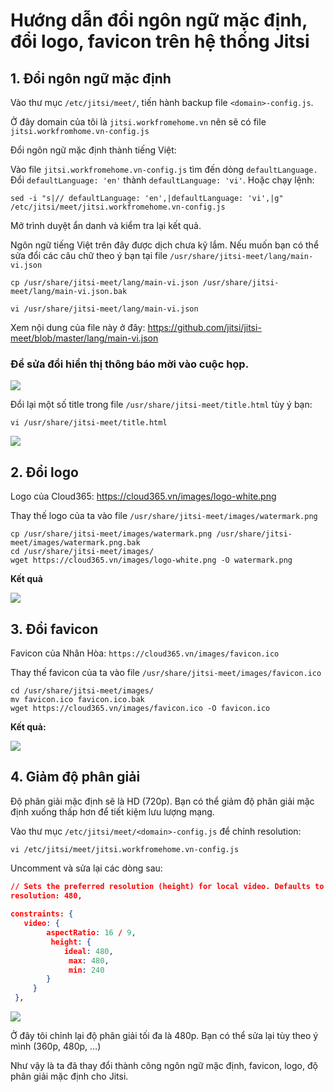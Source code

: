 # Hướng dẫn đổi ngôn ngữ mặc định, đổi logo, favicon trên hệ thống Jitsi

## 1. Đổi ngôn ngữ mặc định
Vào thư mục `/etc/jitsi/meet/`, tiến hành backup file `<domain>-config.js`.

Ở đây domain của tôi là `jitsi.workfromehome.vn` nên sẽ có file `jitsi.workfromhome.vn-config.js`


Đổi ngôn ngữ mặc định thành tiếng Việt:

Vào file `jitsi.workfromehome.vn-config.js` tìm đến dòng `defaultLanguage.` Đổi `defaultLanguage: 'en'` thành `defaultLanguage: 'vi'`. Hoặc chạy lệnh:
```
sed -i "s|// defaultLanguage: 'en',|defaultLanguage: 'vi',|g" /etc/jitsi/meet/jitsi.workfromehome.vn-config.js
```

Mở trình duyệt ẩn danh và kiểm tra lại kết quả.

Ngôn ngữ tiếng Việt trên đây được dịch chưa kỹ lắm. Nếu muốn bạn có thể sửa đổi các câu chữ theo ý bạn tại file `/usr/share/jitsi-meet/lang/main-vi.json`
```
cp /usr/share/jitsi-meet/lang/main-vi.json /usr/share/jitsi-meet/lang/main-vi.json.bak

vi /usr/share/jitsi-meet/lang/main-vi.json
```

Xem nội dung của file này ở đây: https://github.com/jitsi/jitsi-meet/blob/master/lang/main-vi.json

### Để sửa đổi hiển thị thông báo mời vào cuộc họp.

<img src="https://i.imgur.com/rBMak22.png">


Đổi lại một số title trong file `/usr/share/jitsi-meet/title.html` tùy ý bạn:
```
vi /usr/share/jitsi-meet/title.html
```

<img src="https://i.imgur.com/BWRmfjO.png">

## 2. Đổi logo
Logo của Cloud365: https://cloud365.vn/images/logo-white.png

Thay thế logo của ta vào file `/usr/share/jitsi-meet/images/watermark.png`
```
cp /usr/share/jitsi-meet/images/watermark.png /usr/share/jitsi-meet/images/watermark.png.bak
cd /usr/share/jitsi-meet/images/
wget https://cloud365.vn/images/logo-white.png -O watermark.png
```

**Kết quả**

<img src="https://i.imgur.com/Ihsn30Z.png">

## 3. Đổi favicon
Favicon của Nhân Hòa: `https://cloud365.vn/images/favicon.ico`

Thay thế favicon của ta vào file `/usr/share/jitsi-meet/images/favicon.ico`

```
cd /usr/share/jitsi-meet/images/
mv favicon.ico favicon.ico.bak
wget https://cloud365.vn/images/favicon.ico -O favicon.ico
```

**Kết quả:**

<img src="https://i.imgur.com/OAHkKZB.png">

## 4. Giảm độ phân giải
Độ phân giải mặc định sẽ là HD (720p). Bạn có thể giảm độ phân giải mặc định xuống thấp hơn để tiết kiệm lưu lượng mạng.

Vào thư mục `/etc/jitsi/meet/<domain>-config.js` để chỉnh resolution:

```
vi /etc/jitsi/meet/jitsi.workfromehome.vn-config.js
```

Uncomment và sửa lại các dòng sau:
```json
// Sets the preferred resolution (height) for local video. Defaults to 720.
resolution: 480,
 
constraints: {
   video: {
        aspectRatio: 16 / 9,
         height: {
            ideal: 480,
             max: 480,
             min: 240
        }
     }
 },
```

<img src="https://i.imgur.com/wDsOeTK.png">

Ở đây tôi chỉnh lại độ phân giải tối đa là 480p. Bạn có thể sửa lại tùy theo ý mình (360p, 480p, …)

Như vậy là ta đã thay đổi thành công ngôn ngữ mặc định, favicon, logo, độ phân giải mặc định cho Jitsi.
